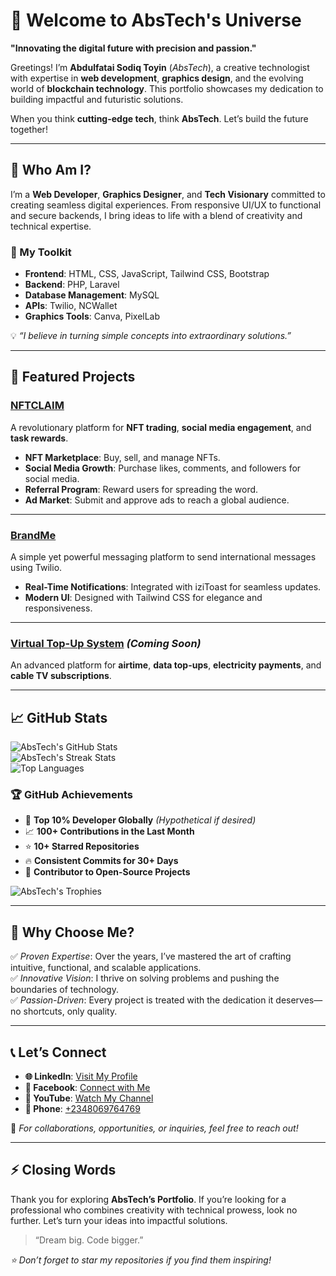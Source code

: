 # 🌟 Welcome to AbsTech's Universe  

**"Innovating the digital future with precision and passion."**  

Greetings! I’m **Abdulfatai Sodiq Toyin** (*AbsTech*), a creative technologist with expertise in **web development**, **graphics design**, and the evolving world of **blockchain technology**. This portfolio showcases my dedication to building impactful and futuristic solutions.  

When you think **cutting-edge tech**, think **AbsTech**. Let’s build the future together!  

---

## 🌌 Who Am I?  

I’m a **Web Developer**, **Graphics Designer**, and **Tech Visionary** committed to creating seamless digital experiences. From responsive UI/UX to functional and secure backends, I bring ideas to life with a blend of creativity and technical expertise.  

### 🔧 My Toolkit  
- **Frontend**: HTML, CSS, JavaScript, Tailwind CSS, Bootstrap  
- **Backend**: PHP, Laravel  
- **Database Management**: MySQL  
- **APIs**: Twilio, NCWallet  
- **Graphics Tools**: Canva, PixelLab  

💡 *“I believe in turning simple concepts into extraordinary solutions.”*

---

## 💼 Featured Projects  

### [NFTCLAIM](https://github.com/Abstechs/nftclaim)  
A revolutionary platform for **NFT trading**, **social media engagement**, and **task rewards**.  

- **NFT Marketplace**: Buy, sell, and manage NFTs.  
- **Social Media Growth**: Purchase likes, comments, and followers for social media.  
- **Referral Program**: Reward users for spreading the word.  
- **Ad Market**: Submit and approve ads to reach a global audience.  

---

### [BrandMe](https://github.com/Abstechs/brandme)  
A simple yet powerful messaging platform to send international messages using Twilio.  

- **Real-Time Notifications**: Integrated with iziToast for seamless updates.  
- **Modern UI**: Designed with Tailwind CSS for elegance and responsiveness.  

---

### [Virtual Top-Up System](https://github.com/Abstechs/vtu) *(Coming Soon)*  
An advanced platform for **airtime**, **data top-ups**, **electricity payments**, and **cable TV subscriptions**.  

---

## 📈 GitHub Stats  

![AbsTech's GitHub Stats](https://github-readme-stats.vercel.app/api?username=Abstechs&show_icons=true&theme=radical&count_private=true)  
![AbsTech's Streak Stats](https://streak-stats.demolab.com?user=Abstechs&theme=radical&hide_border=true)  
![Top Languages](https://github-readme-stats.vercel.app/api/top-langs/?username=Abstechs&layout=compact&theme=radical&langs_count=8)  

### 🏆 GitHub Achievements  

- 🏅 **Top 10% Developer Globally** *(Hypothetical if desired)*  
- 📈 **100+ Contributions in the Last Month**  
- ⭐ **10+ Starred Repositories**  
- 🔥 **Consistent Commits for 30+ Days**  
- 🚀 **Contributor to Open-Source Projects**  

![AbsTech's Trophies](https://github-profile-trophy.vercel.app/?username=Abstechs&theme=radical&no-frame=true&row=1&column=6)  

---

## 🌟 Why Choose Me?  

✅ *Proven Expertise*: Over the years, I’ve mastered the art of crafting intuitive, functional, and scalable applications.  
✅ *Innovative Vision*: I thrive on solving problems and pushing the boundaries of technology.  
✅ *Passion-Driven*: Every project is treated with the dedication it deserves—no shortcuts, only quality.  

---

## 📞 Let’s Connect  

- **🌐 LinkedIn**: [Visit My Profile](https://www.linkedin.com/in/AbsTech)  
- **📘 Facebook**: [Connect with Me](https://facebook.com/abdulfatai.sodiqtoyin)  
- **🎥 YouTube**: [Watch My Channel](https://youtube.com/@_Abstech)  
- **📱 Phone**: [+2348069764769](tel:+2348069764769)  

💌 *For collaborations, opportunities, or inquiries, feel free to reach out!*  

---

## ⚡ Closing Words  

Thank you for exploring **AbsTech’s Portfolio**. If you’re looking for a professional who combines creativity with technical prowess, look no further. Let’s turn your ideas into impactful solutions.  

> “Dream big. Code bigger.”  

*⭐ Don’t forget to star my repositories if you find them inspiring!*
